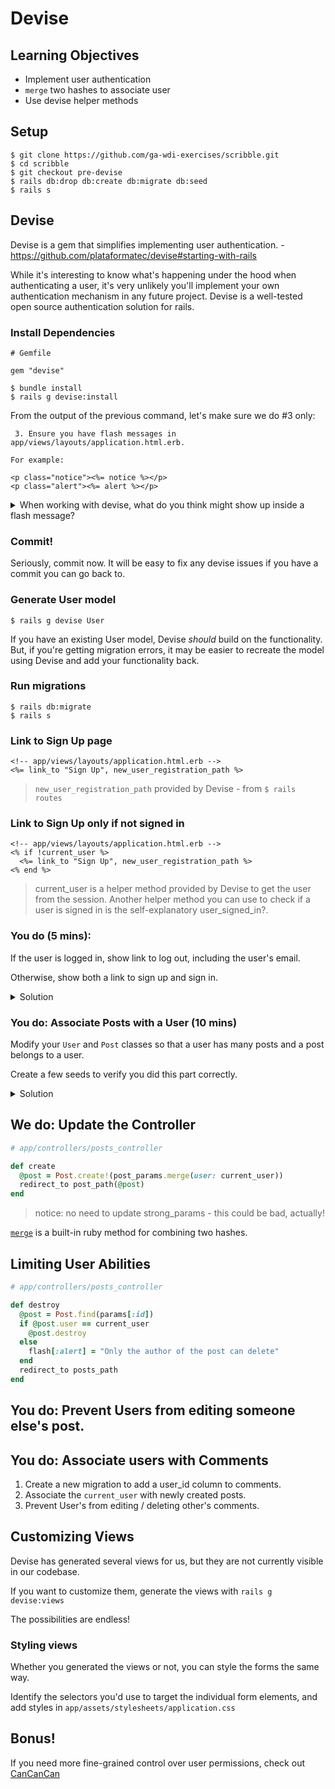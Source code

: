 # Devise

## Learning Objectives

- Implement user authentication
- `merge` two hashes to associate user
- Use devise helper methods

## Setup

```
$ git clone https://github.com/ga-wdi-exercises/scribble.git
$ cd scribble
$ git checkout pre-devise
$ rails db:drop db:create db:migrate db:seed
$ rails s
```

## Devise

Devise is a gem that simplifies implementing user authentication. - https://github.com/plataformatec/devise#starting-with-rails

While it's interesting to know what's happening under the hood when authenticating a user, it's very unlikely
you'll implement your own authentication mechanism in any future project. Devise is a well-tested open source
authentication solution for rails.

### Install Dependencies

```
# Gemfile

gem "devise"
```

```
$ bundle install
$ rails g devise:install
```

From the output of the previous command, let's make sure we do #3 only:

```
 3. Ensure you have flash messages in app/views/layouts/application.html.erb.

For example:

<p class="notice"><%= notice %></p>
<p class="alert"><%= alert %></p>
```

<details>
<summary>When working with devise, what do you think might show up inside a flash message?</summary>

<ul>
<li>Whether the user has signed in or out successfully</li>
<li>Whether the password is correct/incorrect</li>
<li>Whether the username is taken</li>
</ul>
</details>

### Commit!

Seriously, commit now. It will be easy to fix any devise issues if you have a commit you can go back to.

### Generate User model

```
$ rails g devise User
```
If you have an existing User model, Devise _should_ build on the functionality. But, if you're getting migration errors, it may be easier to recreate the model using Devise and add your functionality back.

### Run migrations

```
$ rails db:migrate
$ rails s
```

### Link to Sign Up page

```erb
<!-- app/views/layouts/application.html.erb -->
<%= link_to "Sign Up", new_user_registration_path %>
```

>`new_user_registration_path` provided by Devise - from `$ rails routes`

### Link to Sign Up only if not signed in

```erb
<!-- app/views/layouts/application.html.erb -->
<% if !current_user %>
  <%= link_to "Sign Up", new_user_registration_path %>
<% end %>
```
>current_user is a helper method provided by Devise to get the user from the session. Another helper method you can use to check if a user is signed in is the self-explanatory user_signed_in?.

### You do (5 mins):

If the user is logged in, show link to log out, including the user's email.

Otherwise, show both a link to sign up and sign in.

<details>
<summary>Solution</summary>

```erb
<!-- app/views/layouts/application.html.erb -->
<% if !current_user %>
  <%= link_to "Sign up", new_user_registration_path %>
  <%= link_to "Sign in", new_user_session_path %>
<% else %>
  <%= link_to "Sign out", destroy_user_session_path, :method => :delete %>
    <%= current_user.email %>
<% end %>
```

>The delete method needs to be specified. Get is the default for the link_to helper.
</details>

### You do: Associate Posts with a User (10 mins)

Modify your `User` and `Post` classes so that a user has many
posts and a post belongs to a user.

Create a few seeds to verify you did this part correctly.


<details>
<summary>Solution</summary>

```rb
# app/models/user

has_many :posts
```

```rb
# app/models/post

belongs_to :user
```

```
$ rails g migration add_users_to_posts user:references
$ rake db:migrate
```

</details>

## We do: Update the Controller

```rb
# app/controllers/posts_controller

def create
  @post = Post.create!(post_params.merge(user: current_user))
  redirect_to post_path(@post)
end
```

>notice: no need to update strong_params - this could be bad, actually!

[`merge`](https://ruby-doc.org/core-2.2.0/Hash.html#method-i-merge) is a built-in ruby method for combining two hashes.

## Limiting User Abilities

```rb
# app/controllers/posts_controller

def destroy
  @post = Post.find(params[:id])
  if @post.user == current_user
    @post.destroy
  else
    flash[:alert] = "Only the author of the post can delete"
  end
  redirect_to posts_path
end
```

## You do: Prevent Users from editing someone else's post.

## You do: Associate users with Comments

1. Create a new migration to add a user_id column to comments.
2. Associate the `current_user` with newly created posts.
3. Prevent User's from editing / deleting other's comments.

## Customizing Views

Devise has generated several views for us, but they are not currently visible in our
codebase.

If you want to customize them, generate the views with `rails g devise:views`

The possibilities are endless!

### Styling views

Whether you generated the views or not, you can style the forms the same way.

Identify the selectors you'd use to target the individual form elements, and add
styles in `app/assets/stylesheets/application.css`

## Bonus!

If you need more fine-grained control over user permissions, check out [CanCanCan](https://github.com/CanCanCommunity/cancancan)
